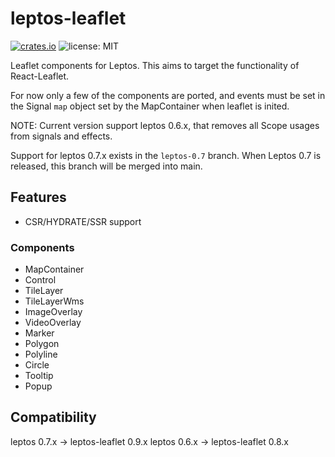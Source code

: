 # leptos-leaflet
[![crates.io](https://img.shields.io/crates/v/leptos-leaflet.svg)](https://crates.io/crates/leptos-leaflet)
![license: MIT](https://img.shields.io/crates/l/syn-rsx.svg)

Leaflet components for Leptos. This aims to target the functionality of React-Leaflet. 

For now only a few of the components are ported, and events must be set in the Signal `map` object set by the MapContainer when leaflet is inited.

NOTE: Current version support leptos 0.6.x, that removes all Scope usages from signals and effects.

Support for leptos 0.7.x exists in the `leptos-0.7` branch. When Leptos 0.7 is released, this branch will be merged into main.

## Features
- CSR/HYDRATE/SSR support

### Components
- MapContainer
- Control
- TileLayer
- TileLayerWms
- ImageOverlay
- VideoOverlay
- Marker
- Polygon
- Polyline
- Circle
- Tooltip
- Popup

## Compatibility

leptos 0.7.x -> leptos-leaflet 0.9.x
leptos 0.6.x -> leptos-leaflet 0.8.x